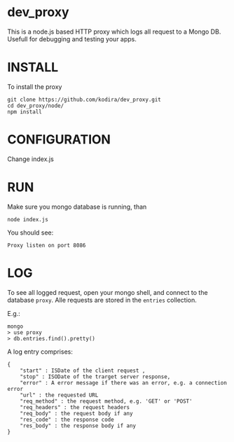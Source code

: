 dev_proxy
=========

This is a node.js based HTTP proxy which logs all request to a Mongo DB. Usefull for debugging and testing your apps. 


INSTALL
=======

To install the proxy

```
git clone https://github.com/kodira/dev_proxy.git
cd dev_proxy/node/
npm install
```

CONFIGURATION
=============

Change index.js


RUN
===

Make sure you mongo database is running, than

```
node index.js
```

You should see:

```
Proxy listen on port 8086
```


LOG
===

To see all logged request, open your mongo shell, and connect to the database ``proxy``. Alle requests are stored in the ``entries`` collection.

E.g.:

```
mongo
> use proxy
> db.entries.find().pretty()
````

A log entry comprises:


```
{
	"start" : ISDate of the client request ,
	"stop" : ISODate of the trarget server response,
	"error" : A error message if there was an error, e.g. a connection error
	"url" : the requested URL
	"req_method" : the request method, e.g. 'GET' or 'POST'
	"req_headers" : the request headers
	"req_body" : the request body if any
	"res_code" : the response code
	"res_body" : the response body if any
}
```







